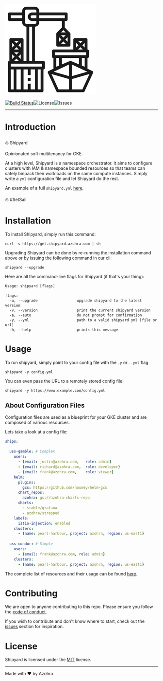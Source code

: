 ![logo](_static/img/logo-black-300px.png)

[![Build Status](https://travis-ci.org/azohra/shipyard.svg?branch=master)](https://travis-ci.org/azohra/shipyard)![License](https://img.shields.io/github/license/azohra/shipyard.svg)![Issues](https://img.shields.io/github/issues/azohra/shipyard.svg)

---

# Introduction

⛵ Shipyard 

Opinionated soft multitenancy for GKE. 

At a high level, Shipyard is a namespace orchestrator. It aims to configure clusters with IAM & namespace bounded resources so that teams can safely binpack their workloads on the same compute instances. Simply write a `yml` configuration file and let Shipyard do the rest.

An example of a full `shipyard.yml` [here](shipyard.yml).

⛵ #SetSail 

# Installation

To install Shipyard, simply run this command:

```console
curl -s https://get.shipyard.azohra.com | sh
```

Upgrading Shipyard can be done by re-running the installation command above or by issuing the following command in our cli:

```console
shipyard --upgrade
```

Here are all the command-line flags for Shipyard (if that's your thing):

```console
Usage: shipyard [flags]

flags:
  -u, --upgrade                  upgrade shipyard to the latest version
  -v, --version                  print the current shipyard version
  -a, --auto                     do not prompt for confirmation
  -y, --yml                      path to a valid shipyard yml [file or url]
  -h, --help                     prints this message
```

# Usage

To run shipyard, simply point to your config file with the `-y` or `--yml` flag

```console
shipyard -y config.yml
```

You can even pass the URL to a remotely stored config file!

```console
shipyard -y https://www.example.com/config.yml
```

## About Configuration Files

Configuration files are used as a blueprint for your GKE cluster and are composed of various resources.

Lets take a look at a config file:

```yaml
ships:

  uss-gamble: # Complex
    users:
      - {email: justin@azohra.com,   role: admin}
      - {email: richard@azohra.com,  role: developer}
      - {email: frank@azohra.com,    role: viewer}
    helm:
      plugins:
        gcs: https://github.com/nouney/helm-gcs
      chart_repos:
        azohra: gs://azohra-charts-repo
      charts:
        - stable/grafana
        - azohra/strapped
    labels:
      istio-injection: enabled
    clusters:
      - {name: pearl-harbour, project: azohra, region: us-east1}
 
  uss-condor: # Simple
    users:
      - {email: frank@azohra.com, role: admin}
    clusters:
      - {name: pearl-harbour, project: azohra, region: us-east1}
```

The complete list of resources and their usage can be found [here](https://docs.shipyard.azohra.com/#/).

# Contributing

We are open to anyone contributing to this repo. Please ensure you follow the [code of conduct](https://github.com/azohra/shipyard/blob/master/CODE_OF_CONDUCT.md).

If you wish to contribute and don't know where to start, check out the [issues](https://github.com/azohra/shipyard/issues)
section for inspiration.

<!-- ### Using the compiler to generate new straps -->

# License

Shipyard is licensed under the [MIT](https://github.com/azohra/shipyard/blob/master/LICENSE) license.

---

Made with :heart: by Azohra